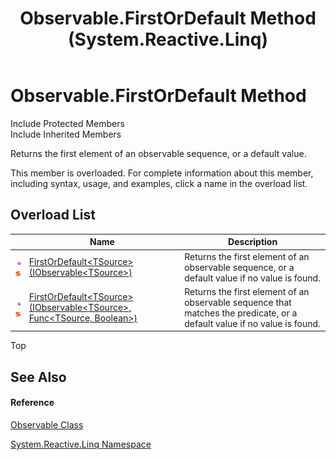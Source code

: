 ﻿---
title: Observable.FirstOrDefault Method  (System.Reactive.Linq)
TOCTitle: FirstOrDefault Method
ms:assetid: Overload:System.Reactive.Linq.Observable.FirstOrDefault
ms:mtpsurl: https://msdn.microsoft.com/en-us/library/system.reactive.linq.observable.firstordefault(v=VS.103)
ms:contentKeyID: 36069451
ms.date: 06/28/2011
mtps_version: v=VS.103
f1_keywords:
- System.Reactive.Linq.Observable.FirstOrDefault
- System.Reactive.Linq.Observable.FirstOrDefault``1
dev_langs:
- CSharp
- JScript
- VB
- FSharp
---

# Observable.FirstOrDefault Method

Include Protected Members  
Include Inherited Members  

Returns the first element of an observable sequence, or a default value.

This member is overloaded. For complete information about this member, including syntax, usage, and examples, click a name in the overload list.

## Overload List

<table>
<thead>
<tr class="header">
<th> </th>
<th>Name</th>
<th>Description</th>
</tr>
</thead>
<tbody>
<tr class="odd">
<td><img src="images\Hh303103.pubmethod(en-us,VS.103).gif" title="Public method" alt="Public method" /><img src="images\Hh244319.static(en-us,VS.103).gif" title="Static member" alt="Static member" /></td>
<td><a href="https://msdn.microsoft.com/en-us/library/m:system.reactive.linq.observable.firstordefault%60%601(system.iobservable%7b%60%600%7d)(v=VS.103)">FirstOrDefault&lt;TSource&gt;(IObservable&lt;TSource&gt;)</a></td>
<td>Returns the first element of an observable sequence, or a default value if no value is found.</td>
</tr>
<tr class="even">
<td><img src="images\Hh303103.pubmethod(en-us,VS.103).gif" title="Public method" alt="Public method" /><img src="images\Hh244319.static(en-us,VS.103).gif" title="Static member" alt="Static member" /></td>
<td><a href="https://msdn.microsoft.com/en-us/library/m:system.reactive.linq.observable.firstordefault%60%601(system.iobservable%7b%60%600%7d%2csystem.func%7b%60%600%2csystem.boolean%7d)(v=VS.103)">FirstOrDefault&lt;TSource&gt;(IObservable&lt;TSource&gt;, Func&lt;TSource, Boolean&gt;)</a></td>
<td>Returns the first element of an observable sequence that matches the predicate, or a default value if no value is found.</td>
</tr>
</tbody>
</table>

Top

## See Also

#### Reference

[Observable Class](hh244252\(v=vs.103\).md)

[System.Reactive.Linq Namespace](hh211929\(v=vs.103\).md)

